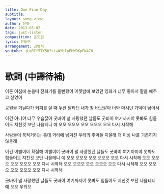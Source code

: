 ```yaml
---
title: One Fine Day
subtitle:
layout: song-view
author: 윤하
date: 2013-05-02
tags: just-listen
composition: 윤도현
lyric: 윤도현
arrangement: 김병석
youtube: jLqRIf5TY50?si=WYblpEHW9KpFN470
---
```


# 歌詞 (中譯待補)

이른 아침에 눈을떠 전화기를 들뻔했어
어젯밤에 보았던 영화가 너무
좋아서 말을 해주고 싶었어

공원을 거닐다가 커피를 살 때
두잔 달라던 내가 참 바보같아
너와 마시던 기억이 남아서

이건 아니야
너무 우습잖아
굿바이 널 사랑했던 날들도
굿바이 여기까지야
못봐도 힘들어도
지친것 보단 나을테니 예
오오 오오오 오오 오오오 오오 다시 시작해

사람들이 북적거리는 홍대 거리에
남겨진 우리의 추억들 지울래
더 이상 나를 괴롭히지 않을래

이건 이별이야
확실해 이별이야
굿바이 널 사랑했던 날들도
굿바이 여기까지야
못봐도 힘들어도
지친것 보단 나을테니 예
오오 오오오 오오 오오오 오오 다시 시작해
오오 오오오 오오 오오오 오오 다시 시작해
오오 오오오 오오 오오오 오오 다시 시작해
오오 오오오 오오 오오오 오오 다시 시작해

굿바이 널 사랑했던 날들도
굿바이 여기까지야
못봐도 힘들어도
지친것 보단 나을테니 예
오오 우워오
